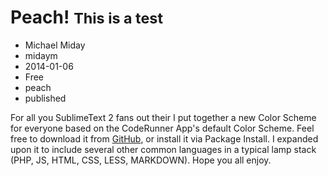 # Peach! <small>This is a test</small>
- Michael Miday
- midaym
- 2014-01-06
- Free
- peach
- published

For all you SublimeText 2 fans out their I put together a new Color Scheme for everyone based on the CodeRunner App's default Color Scheme. Feel free to download it from [GitHub](https://github.com/hanakin/CodeRunner-sublime-theme/archive/master.zip), or install it via Package Install. I expanded upon it to include several other common languages in a typical lamp stack (PHP, JS, HTML, CSS, LESS, MARKDOWN). Hope you all enjoy.

